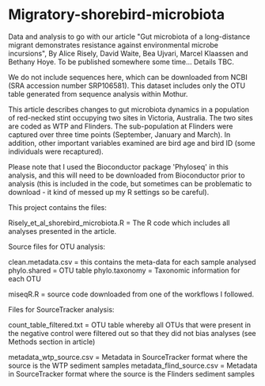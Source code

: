 # Migratory-shorebird-microbiota
Data and analysis to go with our article "Gut microbiota of a long-distance migrant demonstrates resistance against environmental microbe incursions", By Alice Risely, David Waite, Bea Ujvari, Marcel Klaassen and Bethany Hoye. To be published somewhere some time... Details TBC.

We do not include sequences here, which can be downloaded from NCBI (SRA accession number SRP106581). This dataset includes only the OTU table generated from sequence analysis within Mothur.

This article describes changes to gut microbiota dynamics in a population of red-necked stint occupying two sites in Victoria, Australia. The two sites are coded as WTP and Flinders. The sub-population at Flinders were captured over three time points (September, January and March). In addition, other important variables examined are bird age and bird ID (some individuals were recaptured).

Please note that I used the Bioconductor package 'Phyloseq' in this analysis, and this will need to be downloaded from Bioconductor prior to analysis (this is included in the code, but sometimes can be problematic to download - it kind of messed up my R settings so be careful).

This project contains the files:

Risely_et_al_shorebird_microbiota.R = The R code which includes all analyses presented in the article. 

Source files for OTU analysis:

clean.metadata.csv = this contains the meta-data for each sample analysed
phylo.shared = OTU table
phylo.taxonomy = Taxonomic information for each OTU

miseqR.R = source code downloaded from one of the workflows I followed.


Files for SourceTracker analysis:

count_table_filtered.txt = OTU table whereby all OTUs that were present in the negative control were filtered out so that they did not bias analyses (see Methods section in article)

metadata_wtp_source.csv = Metadata in SourceTracker format where the source is the WTP sediment samples
metadata_flind_source.csv = Metadata in SourceTracker format where the source is the Flinders sediment samples
